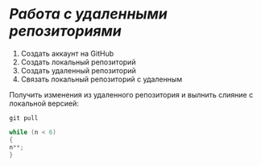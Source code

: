 # ***Работа с удаленными репозиториями***
1. Создать аккаунт на GitHub
2. Создать локальный репозиторий
3. Создать удаленный репозиторий
4. Связать локальный репозиторий с удаленным

Получить изменения из удаленного репозитория и вылнить слияние с локальной версией:
```
git pull
```
```C#
while (n < 6)
{
n**;
}
```
 

